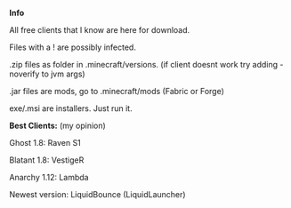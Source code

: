 **Info**

All free clients that I know are here for download.

Files with a ! are possibly infected.

.zip files as folder in .minecraft/versions. (if client doesnt work try adding -noverify to jvm args)

.jar files are mods, go to .minecraft/mods (Fabric or Forge)

exe/.msi are installers. Just run it.


**Best Clients:** (my opinion)


Ghost 1.8: Raven S1

Blatant 1.8: VestigeR

Anarchy 1.12: Lambda

Newest version: LiquidBounce (LiquidLauncher)
